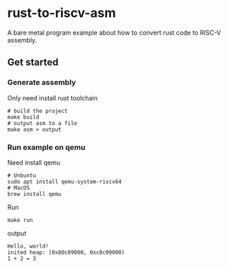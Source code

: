 # rust-to-riscv-asm
A bare metal program example about how to convert rust code to RISC-V assembly.

## Get started

### Generate assembly
Only need install rust toolchain
```shell
# build the project
make build
# output asm to a file
make asm > output
```

### Run example on qemu
Need install qemu
```shell
# Unbuntu
sudo apt install qemu-system-riscv64
# MacOS
brew install qemu
```

Run
```shell
make run
```
output
```
Hello, world!
inited heap: [0x80c09000, 0xc0c09000)
1 + 2 = 3
```